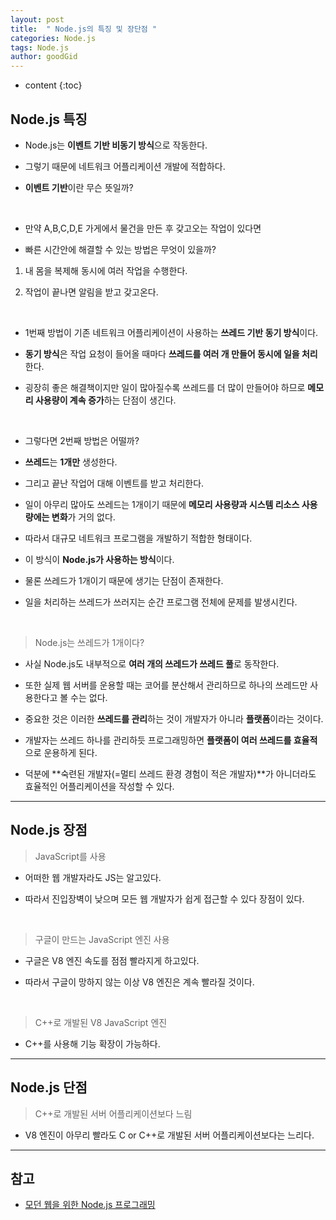 ```yaml
---
layout: post
title:  " Node.js의 특징 및 장단점 "
categories: Node.js
tags: Node.js
author: goodGid
---
```

* content
{:toc}

## Node.js 특징

* Node.js는 **이벤트 기반 비동기 방식**으로 작동한다.

* 그렇기 때문에 네트워크 어플리케이션 개발에 적합하다.










* **이벤트 기반**이란 무슨 뜻일까?

<br>

* 만약 A,B,C,D,E 가게에서 물건을 만든 후 갖고오는 작업이 있다면 

* 빠른 시간안에 해결할 수 있는 방법은 무엇이 있을까?

1. 내 몸을 복제해 동시에 여러 작업을 수행한다.

2. 작업이 끝나면 알림을 받고 갖고온다.

<br>

* 1번째 방법이 기존 네트워크 어플리케이션이 사용하는 **쓰레드 기반 동기 방식**이다.

* **동기 방식**은 작업 요청이 들어올 때마다 **쓰레드를 여러 개 만들어 동시에 일을 처리**한다.

* 굉장히 좋은 해결책이지만 일이 많아질수록 쓰레드를 더 많이 만들어야 하므로 **메모리 사용량이 계속 증가**하는 단점이 생긴다.

<br>

* 그렇다면 2번째 방법은 어떨까?

* **쓰레드**는 **1개만** 생성한다. 

* 그리고 끝난 작업어 대해 이벤트를 받고 처리한다.

* 일이 아무리 많아도 쓰레드는 1개이기 때문에 **메모리 사용량과 시스템 리소스 사용량에는 변화**가 거의 없다.

* 따라서 대규모 네트워크 프로그램을 개발하기 적합한 형태이다. 

* 이 방식이 **Node.js가 사용하는 방식**이다.

* 물론 쓰레드가 1개이기 때문에 생기는 단점이 존재한다.

* 일을 처리하는 쓰레드가 쓰러지는 순간 프로그램 전체에 문제를 발생시킨다.


<br>

> Node.js는 쓰레드가 1개이다?

* 사실 Node.js도 내부적으로 **여러 개의 쓰레드가 쓰레드 풀**로 동작한다.

* 또한 실제 웹 서버를 운용할 때는 코어를 분산해서 관리하므로 하나의 쓰레드만 사용한다고 볼 수는 없다.

* 중요한 것은 이러한 **쓰레드를 관리**하는 것이 개발자가 아니라 **플랫폼**이라는 것이다.

* 개발자는 쓰레드 하나를 관리하듯 프로그래밍하면 **플랫폼이 여러 쓰레드를 효율적**으로 운용하게 된다.

* 덕분에 **숙련된 개발자(=멀티 쓰레드 환경 경험이 적은 개발자)**가 아니더라도 효율적인 어플리케이션을 작성할 수 있다.


---

## Node.js 장점

> JavaScript를 사용

* 어떠한 웹 개발자라도 JS는 알고있다.

* 따라서 진입장벽이 낮으며 모든 웹 개발자가 쉽게 접근할 수 있다 장점이 있다.

<br>

> 구글이 만드는 JavaScript 엔진 사용

* 구글은 V8 엔진 속도를 점점 빨라지게 하고있다.

* 따라서 구글이 망하지 않는 이상 V8 엔진은 계속 빨라질 것이다.

<br>

> C++로 개발된 V8 JavaScript 엔진

* C++를 사용해 기능 확장이 가능하다.

---

## Node.js 단점

> C++로 개발된 서버 어플리케이션보다 느림

* V8 엔진이 아무리 빨라도 C or C++로 개발된 서버 어플리케이션보다는 느리다.


---

## 참고

* [모던 웹을 위한 Node.js 프로그래밍](https://book.naver.com/bookdb/book_detail.nhn?bid=7302500)